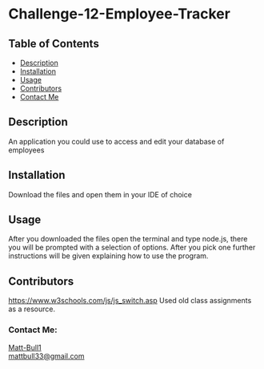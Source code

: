 # Challenge-12-Employee-Tracker
  ## Table of Contents
 
  * [Description](#description)
  * [Installation](#installation)
  * [Usage](#usage)
  * [Contributors](#Contributors)
  * [Contact Me](#Contact-Me)
 
  ## Description
    
  An application you could use to access and edit your database of employees

  
    
  ## Installation

  Download the files and open them in your IDE of choice 

  ## Usage

  After you downloaded the files open the terminal and type node.js, there you will be prompted with a selection of options. After you pick one further instructions will be given explaining how to use the program.

  ## Contributors

  https://www.w3schools.com/js/js_switch.asp
  Used old class assignments as a resource.


  ### Contact Me: 
  
  [Matt-Bull1](https://github.com/Matt-Bull1)  
  mattbull33@gmail.com